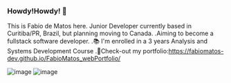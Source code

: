 ### Howdy!Howdy! 👋
This is Fabio de Matos here.
Junior Developer currently based in Curitiba/PR, Brazil, but planning moving to Canada.
.Aiming to become a fullstack software developer.
.📚 I'm enrolled in a 3 years Analysis and Systems Development Course
.📁Check-out my portfolio:https://fabiomatos-dev.github.io/FabioMatos_webPortfolio/


![image](https://github.com/user-attachments/assets/dffba34e-c5ca-4308-9e7c-ae1bf7fc6152)
![image](https://github.com/user-attachments/assets/342a0a13-cf0d-4a8c-85ae-7a71852c43eb)



